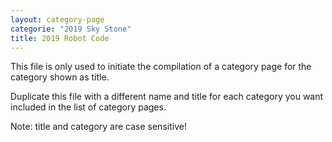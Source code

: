 ```yaml
---
layout: category-page
categorie: "2019 Sky Stone"
title: 2019 Robot Code
---
```


This file is only used to initiate the compilation of a category page for the category shown as title.

Duplicate this file with a different name and title for each category you want included in the list of category pages.

Note: title and category are case sensitive!
